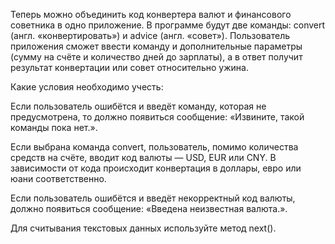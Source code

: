 Теперь можно объединить код конвертера валют и финансового советника в одно приложение. В программе будут две команды: convert (англ. «конвертировать») и advice (англ. «совет»). Пользователь приложения сможет ввести команду и дополнительные параметры (сумму на счёте и количество дней до зарплаты), а в ответ получит результат конвертации или совет относительно ужина.

Какие условия необходимо учесть:

Если пользователь ошибётся и введёт команду, которая не предусмотрена, то должно появиться сообщение: «Извините, такой команды пока нет.».

Если выбрана команда convert, пользователь, помимо количества средств на счёте, вводит код валюты — USD, EUR или CNY. В зависимости от кода происходит конвертация в доллары, евро или юани соответственно.

Если пользователь ошибётся и введёт некорректный код валюты, должно появиться сообщение: «Введена неизвестная валюта.».

Для считывания текстовых данных используйте метод next().